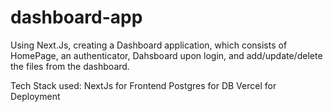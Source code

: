 # dashboard-app
Using Next.Js, creating a Dashboard application, which consists of HomePage, an authenticator, Dahsboard upon login, and add/update/delete the files from the dashboard. 

Tech Stack used:
NextJs for Frontend
Postgres for DB
Vercel for Deployment
